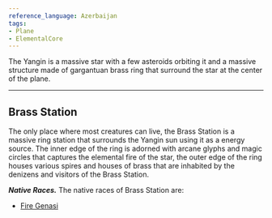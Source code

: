 ```yaml
---
reference_language: Azerbaijan
tags:
- Plane
- ElementalCore
---
```

The Yangin is a massive star with a few asteroids orbiting it and a massive structure made of gargantuan brass ring that surround the star at the center of the plane.

___

## Brass Station
The only place where most creatures can live, the Brass Station is a massive ring station that surrounds the Yangin sun using it as a energy source. The inner edge of the ring is adorned with arcane glyphs and magic circles that captures the elemental fire of the star, the outer edge of the ring houses various spires and houses of brass that are inhabited by the denizens and visitors of the Brass Station.

***Native Races.***
The native races of Brass Station are:
- [Fire Genasi](Genasi#^fire-genasi)
